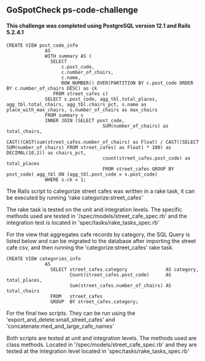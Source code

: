 ## GoSpotCheck ps-code-challenge

#### This challenge was completed using PostgreSQL version 12.1 and Rails 5.2.4.1

```
CREATE VIEW post_code_info
              AS
              WITH summary AS (
                SELECT
                    c.post_code,
                    c.number_of_chairs,
                    c.name,
                    ROW_NUMBER() OVER(PARTITION BY c.post_code ORDER BY c.number_of_chairs DESC) as ck
                 FROM street_cafes c)
              SELECT s.post_code, agg_tbl.total_places, agg_tbl.total_chairs, agg_tbl.chairs_pct, s.name as place_with_max_chairs, s.number_of_chairs as max_chairs
              FROM summary s
              INNER JOIN (SELECT post_code,
                                   SUM(number_of_chairs) as total_chairs,
                                   CAST((CAST(sum(street_cafes.number_of_chairs) as Float) / CAST((SELECT SUM(number_of_chairs) FROM street_cafes) as Float) * 100) as DECIMAL(10,2)) as chairs_pct,
                                   count(street_cafes.post_code) as total_places
                                   FROM street_cafes GROUP BY post_code) agg_tbl ON (agg_tbl.post_code = s.post_code)
              WHERE s.ck = 1;
```

The Rails script to categorize street cafes was written in a rake task, it can be executed by running 'rake categorize:street_cafes'

The rake task is tested on the unit and integration levels. The specific methods used are tested in '/spec/models/street_cafe_spec.rb' and the integration test is located in 'spec/tasks/rake_tasks_spec.rb'

For the view that aggregates cafe records by category, the SQL Query is listed below and can be migrated to the database after importing the street cafe csv, and then running the 'categorize:street_cafes' rake task.

```
CREATE VIEW categories_info
              AS
                SELECT street_cafes.category              AS category,
                       Count(street_cafes.post_code)      AS total_places,
                       Sum(street_cafes.number_of_chairs) AS total_chairs
                FROM   street_cafes
                GROUP  BY street_cafes.category;
```

For the final two scripts. They can be run using the 'export_and_delete:small_street_cafes' and 'concatenate:med_and_large_cafe_names'

Both scripts are tested at unit and integration levels. The methods used are class methods. Located in '/spec/models/street_cafe_spec.rb' and they are tested at the integration level located in 'spec/tasks/rake_tasks_spec.rb'
